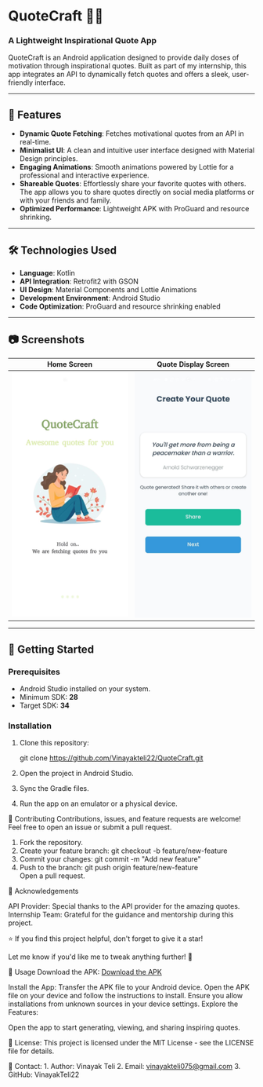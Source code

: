 # QuoteCraft 📜✨  
### A Lightweight Inspirational Quote App  

QuoteCraft is an Android application designed to provide daily doses of motivation through inspirational quotes. Built as part of my internship, this app integrates an API to dynamically fetch quotes and offers a sleek, user-friendly interface.  

---

## 🌟 Features  

- **Dynamic Quote Fetching**: Fetches motivational quotes from an API in real-time.  
- **Minimalist UI**: A clean and intuitive user interface designed with Material Design principles.  
- **Engaging Animations**: Smooth animations powered by Lottie for a professional and interactive experience.  
- **Shareable Quotes**: Effortlessly share your favorite quotes with others. The app allows you to share quotes directly on social media platforms or with your friends and family.  
- **Optimized Performance**: Lightweight APK with ProGuard and resource shrinking.  

---

## 🛠️ Technologies Used  

- **Language**: Kotlin  
- **API Integration**: Retrofit2 with GSON  
- **UI Design**: Material Components and Lottie Animations  
- **Development Environment**: Android Studio  
- **Code Optimization**: ProGuard and resource shrinking enabled  

---

## 📷 Screenshots  

| **Home Screen**            | **Quote Display Screen**      |  
|-----------------------------|-------------------------------|  
| ![Home Screen](https://github.com/Vinayakteli22/QuoteCraft/blob/master/Home.jpg) | ![Quote Screen](https://github.com/Vinayakteli22/QuoteCraft/blob/master/Quote.jpg) |  

---

## 🚀 Getting Started  

### Prerequisites  
- Android Studio installed on your system.  
- Minimum SDK: **28**  
- Target SDK: **34**  

### Installation  
1. Clone this repository:  
    
   git clone https://github.com/Vinayakteli22/QuoteCraft.git
2. Open the project in Android Studio.
3. Sync the Gradle files.
4. Run the app on an emulator or a physical device.

🤝 Contributing
Contributions, issues, and feature requests are welcome! Feel free to open an issue or submit a pull request.

1. Fork the repository.
2. Create your feature branch:
    git checkout -b feature/new-feature  
3. Commit your changes:
   git commit -m "Add new feature"  
4. Push to the branch:
   git push origin feature/new-feature  
Open a pull request.

🙌 Acknowledgements

API Provider: Special thanks to the API provider for the amazing quotes.
Internship Team: Grateful for the guidance and mentorship during this project.


⭐ If you find this project helpful, don't forget to give it a star!

  Let me know if you'd like me to tweak anything further! 🚀



🚀 Usage
Download the APK:
[Download the APK](https://github.com/Vinayakteli22/QuoteCraft/releases/download/QuoteCraft/QuoteCraft.apk)


Install the App:
Transfer the APK file to your Android device.
Open the APK file on your device and follow the instructions to install.
Ensure you allow installations from unknown sources in your device settings.
Explore the Features:

Open the app to start generating, viewing, and sharing inspiring quotes.

📄 License:
    This project is licensed under the MIT License - see the LICENSE file for details.

📧 Contact:
    1. Author: Vinayak Teli
    2. Email: vinayakteli075@gmail.com
    3. GitHub: VinayakTeli22

